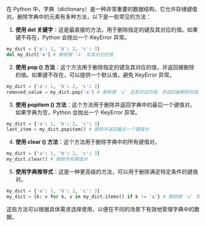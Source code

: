           
在 Python 中，字典（dictionary）是一种非常重要的数据结构，它允许存储键值对。删除字典中的元素有多种方法，以下是一些常见的方法：
1. **使用 del 关键字**：这是最直接的方法，用于删除指定的键及其对应的值。如果键不存在，Python 会抛出一个 KeyError 异常。
```python
my_dict = {'a': 1, 'b': 2, 'c': 3}
del my_dict['a'] # 删除键 'a' 及其对应的值
```
2. **使用 pop () 方法**：这个方法用于删除指定的键及其对应的值，并返回被删除的值。如果键不存在，可以提供一个默认值，避免 KeyError 异常。
```python
my_dict = {'a': 1, 'b': 2, 'c': 3}
removed_value = my_dict.pop('a') # 删除键 'a' 及其对应的值，并返回被删除的值
```
3. **使用 popitem () 方法**：这个方法用于删除并返回字典中的最后一个键值对。如果字典为空，Python 会抛出一个 KeyError 异常。
```python
my_dict = {'a': 1, 'b': 2, 'c': 3}
last_item = my_dict.popitem() # 删除并返回最后一个键值对
```
4. **使用 clear () 方法**：这个方法用于删除字典中的所有键值对。
```python
my_dict = {'a': 1, 'b': 2, 'c': 3}
my_dict.clear() # 删除所有键值对
```
5. **使用字典推导式**：这是一种更高级的方法，可以用于删除满足特定条件的键值对。
```python
my_dict = {'a': 1, 'b': 2, 'c': 3}
my_dict = {k: v for k, v in my_dict.items() if k != 'a'} # 删除键 'a' 及其对应的值
```
这些方法可以根据具体需求选择使用，以便在不同的场景下有效地管理字典中的数据。